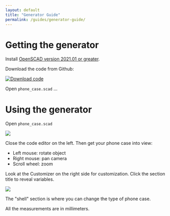 ```yaml
---
layout: default
title: "Generator Guide"
permalink: /guides/generator-guide/
---
```


# Getting the generator

Install [OpenSCAD version 2021.01 or greater](https://openscad.org/downloads.html). 

Download the code from Github:

[![Download code](/Cuttlephone/images/generator-guide/download-code.png)](https://github.com/SiloCityLabs/Cuttlephone)


Open `phone_case.scad` ...

# Using the generator

Open `phone_case.scad`

![](/Cuttlephone/images/generator-guide/openscad-1.png)

Close the code editor on the left. Then get your phone case into view:

 - Left mouse: rotate object
 - Right mouse: pan camera
 - Scroll wheel: zoom

Look at the Customizer on the right side for customization. Click the section title to reveal variables.

![](/Cuttlephone/images/generator-guide/openscad-2.png)

The "shell" section is where you can change the type of phone case.

All the measurements are in millimeters.
